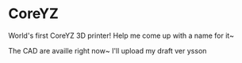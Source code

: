 # CoreYZ
World's first CoreYZ 3D printer! 
Help me come up with a name for it~

The CAD are availle right now~
I'll upload my draft ver ysson
